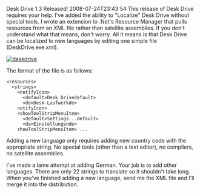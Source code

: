 Desk Drive 1.3 Released!
2008-07-24T23:43:54
This release of Desk Drive requires your help. I've added the ability to "Localize" Desk Drive without special tools. I wrote an extension to .Net's Resource Manager that pulls resources from an XML file rather than satellite assemblies. If you don't understand what that means, don't worry. All it means is that Desk Drive can be localized to new languages by editing one simple file (DeskDrive.exe.xml).

[![deskdrive](http://az667460.vo.msecnd.net/cdn/images/blog/DeskDrive1.3Released_11570/deskdrive_thumb.png)](http://az667460.vo.msecnd.net/cdn/images/blog/DeskDrive1.3Released_11570/deskdrive.png)

The format of the file is as follows:
    
    <resources>
      <strings>
        <notifyIcon>
          <default>Desk Drivedefault>
          <de>Desk-Laufwerkde>
        notifyIcon>
        <showToolStripMenuItem>
          <default>Settings...default>
          <de>Einstellungende>
        showToolStripMenuItem> ...

Adding a new language only requires adding new country code with the appropriate string. No special tools (other than a text editor), no compilers, no satellite assemblies.

I've made a lame attempt at adding German. Your job is to add other languages. There are only 22 strings to translate so it shouldn't take long. When you've finished adding a new language, send me the XML file and I'll merge it into the distribution.

